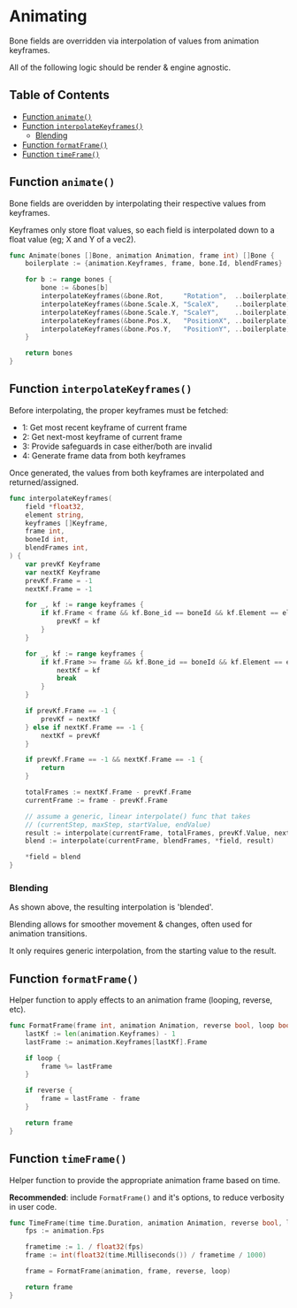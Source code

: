 # Animating

Bone fields are overridden via interpolation of values from animation keyframes.

All of the following logic should be render & engine agnostic.

## Table of Contents

- [Function `animate()`](#function-animate)
- [Function `interpolateKeyframes()`](#function-interpolatekeyframes)
  - [Blending](#blending)
- [Function `formatFrame()`](#function-formatframe)
- [Function `timeFrame()`](#function-timeframe)

## Function `animate()`

Bone fields are overidden by interpolating their respective values from
keyframes.

Keyframes only store float values, so each field is interpolated down to a float
value (eg; X and Y of a vec2).

```go
func Animate(bones []Bone, animation Animation, frame int) []Bone {
	boilerplate := {animation.Keyframes, frame, bone.Id, blendFrames}

	for b := range bones {
		bone := &bones[b]
		interpolateKeyframes(&bone.Rot,     "Rotation",  ..boilerplate)
		interpolateKeyframes(&bone.Scale.X, "ScaleX",    ..boilerplate)
		interpolateKeyframes(&bone.Scale.Y, "ScaleY",    ..boilerplate)
		interpolateKeyframes(&bone.Pos.X,   "PositionX", ..boilerplate)
		interpolateKeyframes(&bone.Pos.Y,   "PositionY", ..boilerplate)
	}

	return bones
}
```

## Function `interpolateKeyframes()`

Before interpolating, the proper keyframes must be fetched:

- 1: Get most recent keyframe of current frame
- 2: Get next-most keyframe of current frame
- 3: Provide safeguards in case either/both are invalid
- 4: Generate frame data from both keyframes

Once generated, the values from both keyframes are interpolated and
returned/assigned.

```go
func interpolateKeyframes(
	field *float32,
	element string,
	keyframes []Keyframe,
	frame int,
	boneId int,
	blendFrames int,
) {
	var prevKf Keyframe
	var nextKf Keyframe
	prevKf.Frame = -1
	nextKf.Frame = -1

	for _, kf := range keyframes {
		if kf.Frame < frame && kf.Bone_id == boneId && kf.Element == element {
			prevKf = kf
		}
	}

	for _, kf := range keyframes {
		if kf.Frame >= frame && kf.Bone_id == boneId && kf.Element == element {
			nextKf = kf
			break
		}
	}

	if prevKf.Frame == -1 {
		prevKf = nextKf
	} else if nextKf.Frame == -1 {
		nextKf = prevKf
	}

	if prevKf.Frame == -1 && nextKf.Frame == -1 {
		return
	}

	totalFrames := nextKf.Frame - prevKf.Frame
	currentFrame := frame - prevKf.Frame

	// assume a generic, linear interpolate() func that takes
	// (currentStep, maxStep, startValue, endValue)
	result := interpolate(currentFrame, totalFrames, prevKf.Value, nextKf.Value)
	blend := interpolate(currentFrame, blendFrames, *field, result)

	*field = blend
}
```

### Blending

As shown above, the resulting interpolation is 'blended'.

Blending allows for smoother movement & changes, often used for animation
transitions.

It only requires generic interpolation, from the starting value to the result.

## Function `formatFrame()`

Helper function to apply effects to an animation frame (looping, reverse, etc).

```go
func FormatFrame(frame int, animation Animation, reverse bool, loop bool) int {
	lastKf := len(animation.Keyframes) - 1
	lastFrame := animation.Keyframes[lastKf].Frame

	if loop {
		frame %= lastFrame
	}

	if reverse {
		frame = lastFrame - frame
	}

	return frame
}
```

## Function `timeFrame()`

Helper function to provide the appropriate animation frame based on time.

**Recommended**: include `FormatFrame()` and it's options, to reduce verbosity
in user code.

```go
func TimeFrame(time time.Duration, animation Animation, reverse bool, loop bool) int {
	fps := animation.Fps

	frametime := 1. / float32(fps)
	frame := int(float32(time.Milliseconds()) / frametime / 1000)

	frame = FormatFrame(animation, frame, reverse, loop)

	return frame
}
```
